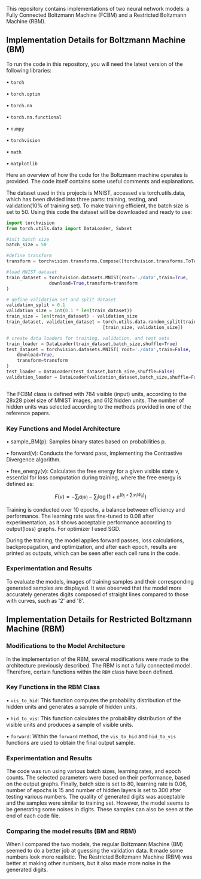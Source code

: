 This repository contains implementations of two neural network models: a Fully Connected Boltzmann Machine (FCBM) and a Restricted Boltzmann Machine (RBM). 
## Implementation Details for Boltzmann Machine (BM)

To run the code in this repository, you will need the latest version of the following libraries:

•  `torch`

•  `torch.optim`

•  `torch.nn`

•  `torch.nn.functional`

•  `numpy`

•  `torchvision`

•  `math`

•  `matplotlib`

Here an overview of how the code for the Boltzmann machine operates is provided. The code itself contains some useful comments and explanations.

The dataset used in this projects is MNIST, accessed via torch.utils.data, which has been divided into three parts: training, testing, and validation(10% of training set). To make training efficient, the batch size is set to 50.
Using this code the dataset will be downloaded and ready to use: 
```python
import torchvision
from torch.utils.data import DataLoader, Subset

#init batch size
batch_size = 50

#define transform
transform = torchvision.transforms.Compose([torchvision.transforms.ToTensor()])

#load MNIST dataset
train_dataset = torchvision.datasets.MNIST(root='./data',train=True,
                download=True,transform=transform
)

# define validation set and split dataset
validation_split = 0.1
validation_size = int(0.1 * len(train_dataset))
train_size = len(train_dataset) - validation_size
train_dataset, validation_dataset = torch.utils.data.random_split(train_dataset, 
                                    [train_size, validation_size])

# create data loaders for training, validation, and test sets
train_loader = DataLoader(train_dataset,batch_size,shuffle=True)
test_dataset = torchvision.datasets.MNIST( root='./data',train=False,
    download=True,
    transform=transform
)
test_loader = DataLoader(test_dataset,batch_size,shuffle=False)
validation_loader = DataLoader(validation_dataset,batch_size,shuffle=False)



```

The FCBM class is defined with 784 visible (input) units, according to the 28x28 pixel size of MNIST images, and 612 hidden units. The number of hidden units was selected according to the methods provided in one of the reference papers.

### Key Functions and Model Architecture

•  sample_BM(p): Samples binary states based on probabilities p.

•  forward(v): Conducts the forward pass, implementing the Contrastive Divergence algorithm.

•  free_energy(v): Calculates the free energy for a given visible state v, essential for loss computation during training, where the free energy is defined as:

$$ F(v) = -\sum_{i} a_i v_i - \sum_{j} \log(1 + e^{(b_j + \sum_{i} v_i W_{ij})}) $$

Training is conducted over 10 epochs, a balance between efficiency and performance. The learning rate was fine-tuned to 0.08 after experimentation, as it shows acceptable performance according to output(loss) graphs. For optimizer I used SGD.

During the training, the model applies forward passes, loss calculations, backpropagation, and optimization, and after each epoch, results are printed as outputs, which can be seen after each cell runs in the code.
### Experimentation and Results

To evaluate the models, images of training samples and their corresponding generated samples are displayed. It was observed that the model more accurately generates digits composed of straight lines compared to those with curves, such as '2' and '8'.

## Implementation Details for Restricted Boltzmann Machine (RBM)

### Modifications to the Model Architecture
In the implementation of the RBM, several modifications were made to the architecture previously described. The RBM is not a fully connected model. Therefore, certain functions within the `RBM` class have been defined.

### Key Functions in the RBM Class
•  `vis_to_hid`: This function computes the probability distribution of the hidden units and generates a sample of hidden units.

•  `hid_to_vis`: This function calculates the probability distribution of the visible units and produces a sample of visible units.

•  `forward`: Within the `forward` method, the `vis_to_hid` and `hid_to_vis` functions are used to obtain the final output sample.


### Experimentation and Results
The code was run using various batch sizes, learning rates, and epoch counts. The selected parameters  were based on their performance, based on the output graphs.
Finally, batch size is set to 80, learning rate is 0.06, number of epochs is 15 and number of hidden layers is set to 300 after testing various numbers.
The quality of generated digits was acceptable and the samples were similar to training set. However, the model seems to be generating some noises in digits.
These samples can also be seen at the end of each code file.


### Comparing the model results (BM and RBM)
When I compared the two models, the regular Boltzmann Machine (BM) seemed to do a better job at guessing the validation data. It made some numbers look more realistic. The Restricted Boltzmann Machine (RBM) was better at making other numbers, but it also made more noise in the generated digits.

